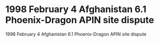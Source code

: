 # 1998 February 4              Afghanistan               6.1           Phoenix-Dragon APIN site dispute

1998 February 4              Afghanistan               6.1           Phoenix-Dragon APIN site dispute